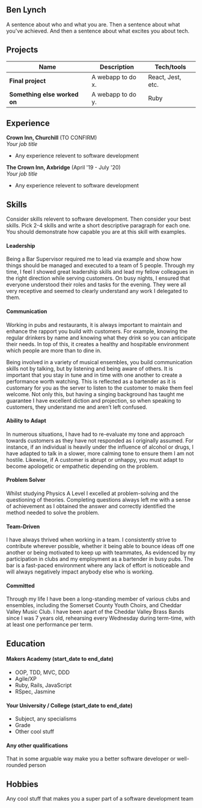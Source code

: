 ## Ben Lynch

A sentence about who and what you are. Then a sentence about what you've achieved. And then a sentence about what excites you about tech.

## Projects

| Name                         | Description       | Tech/tools        |
| ---------------------------- | ----------------- | ----------------- |
| **Final project**            | A webapp to do x. | React, Jest, etc. |
| **Something else worked on** | A webapp to do y. | Ruby              |

## Experience

**Crown Inn, Churchill** (TO CONFIRM)  
_Your job title_

- Any experience relevent to software development

**The Crown Inn, Axbridge** (April '19 - July '20)  
_Your job title_

- Any experience relevent to software development

## Skills

Consider skills relevent to software development. Then consider your best skills. Pick 2-4 skills and write a short descriptive paragraph for each one. You should demonstrate how capable you are at this skill with examples.

#### Leadership

Being a Bar Supervisor required me to lead via example and show how things should be managed and executed to a team of 5 people. Through my time, I feel I showed great leadership skills and lead my fellow colleagues in the right direction while serving customers. On busy nights, I ensured that everyone understood their roles and tasks for the evening. They were all very receptive and seemed to clearly understand any work I delegated to them.


#### Communication

Working in pubs and restaurants, it is always important to maintain and enhance the rapport you build with customers. For example, knowing the regular drinkers by name and knowing what they drink so you can anticipate their needs. In top of this, it creates a healthy and hospitable environment which people are more than to dine in.

Being involved in a variety of musical ensembles, you build communication skills not by talking, but by listening and being aware of others. It is important that you stay in tune and in time with one another to create a performance worth watching. This is reflected as a bartender as it is customary for you as the server to listen to the customer to make them feel welcome. Not only this, but having a singing background has taught me guarantee I have excellent diction and projection, so when speaking to customers, they understand me and aren’t left confused.


#### Ability to Adapt

In numerous situations, I have had to re-evaluate my tone and approach towards customers as they have not responded as I originally assumed. For instance, if an individual is heavily under the influence of alcohol or drugs, I have adapted to talk in a slower, more calming tone to ensure them I am not hostile. Likewise, if A customer is abrupt or unhappy, you must adapt to become apologetic or empathetic depending on the problem.


#### Problem Solver

Whilst studying Physics A Level I excelled at problem-solving and the questioning of theories. Completing questions always left me with a sense of achievement as I obtained the answer and correctly identified the method needed to solve the problem.

#### Team-Driven

I have always thrived when working in a team. I consistently strive to contribute wherever possible, whether it being able to bounce ideas off one another or being motivated to keep up with teammates, As evidenced by my participation in clubs and my employment as a bartender in busy pubs. The bar is a fast-paced environment where any lack of effort is noticeable and will always negatively impact anybody else who is working.

#### Committed

Through my life I have been a long-standing member of various clubs and ensembles, including the Somerset County Youth Choirs, and Cheddar Valley Music Club. I have been apart of the Cheddar Valley Brass Bands since I was 7 years old, rehearsing every Wednesday during term-time, with at least one performance per term.




## Education

#### Makers Academy (start_date to end_date)

- OOP, TDD, MVC, DDD
- Agile/XP
- Ruby, Rails, JavaScript
- RSpec, Jasmine

#### Your University / College (start_date to end_date)

- Subject, any specialisms
- Grade
- Other cool stuff

#### Any other qualifications

That in some arguable way make you a better software developer or well-rounded person

## Hobbies

Any cool stuff that makes you a super part of a software development team
